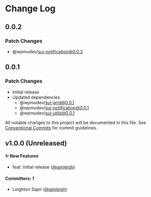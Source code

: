 # Change Log

## 0.0.2

### Patch Changes

- @wpmudev/sui-notification@0.0.2

## 0.0.1

### Patch Changes

- Initial release
- Updated dependencies
  - @wpmudev/sui-grid@0.0.1
  - @wpmudev/sui-notification@0.0.1
  - @wpmudev/sui-utils@0.0.1

All notable changes to this project will be documented in this file. See
[Conventional Commits](https://conventionalcommits.org/) for commit guidelines.

## v1.0.0 (Unreleased)

#### ✨ New Features

- feat: Initial release ([@iamleigh](https://github.com/iamleigh))

#### Committers: 1

- Leighton Sapir ([@iamleigh](https://github.com/iamleigh))
